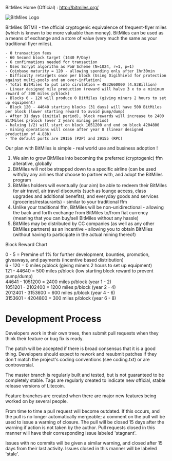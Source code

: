 BitMiles Home (Official) : http://bitmiles.org/

![BitMiles Logo](http://i62.tinypic.com/v7xkck.png "BitMiles Logo")

BitMiles (BTMi) - the official cryptogenic equivalence of frequent-flyer miles (which is known to be more valuable than money). BitMiles can be used as a means of exchange and a store of value (very much the same as your traditional flyer miles). 

	- 0 transaction fees
	- 60 Second block target (1440 P/Day)
	- 6 confirmations needed for transaction
	- Uses Scrypt algorithm as PoW Scheme (N=1024, r=1, p=1)
	- Coinbase maturity = 120 - allowing spending only after 1hr30min
	- Difficulty retargets once per block (Using DigiShield for protection against multi-pools and an over-inflation)
	- Total BitMiles to put into cirulation = 4832660000 (4.83Billion)
	- Linear designed mile production (reward will halve 3 x to a minimum reward of 300 miles p/block)
	- Blocks 6 - 120 will produce 0 BitMiles (giving miners 2 hours to set up equipment)
	- Block 120 - 44640 starting blocks (31 days) will have 500 BitMiles per block (lower starting reward to avoid pump/dump) 
	- After 31 days (initial period), block rewards will increase to 2400 BitMiles p/block (over 2 years mining period) 
	- halving (/2) will start on block 1051200 and end on block 4204800
	- mining operations will cease after year 8 (linear designed production of 4.83b)
	- The default ports are 29156 (P2P) and 29155 (RPC)
	
Our plan with BitMiles is simple - real world use and business adoption !

1. We aim to grow BitMiles into becoming the preferred (cryptogenic) ffm alterative, globally
2. BitMiles will not be strapped down to a specific airline (can be used with/by any airlines that choose to partner with, and adopt the BitMiles program
3. BitMiles holders will eventually (our aim) be able to redeem their BitMiles for air travel, air travel discounts (such as lounge access, class upgrades and additional benefits), and everyday goods and services (groceries/restaurants) - similar to your traditional ffm
4. Unlike your traditional ffm, BitMiles will be non-unidirectional - allowing the back and forth exchange from BitMiles to/from fiat currency (meaning that you can buy/sell BitMiles without any hassle)
5. BitMiles may be distributed by CC companies (as well as any other BitMiles partners) as an incentive - allowing you to obtain BitMiles (without having to participate in the actual mining thereof)

Block Reward Chart

0 - 5 = Premine of 1% for further development, bounties, promotion, giveaways, and payments (incentive based distribution)<br />
6 - 120 = 0 miles p/block (giving miners 2 hours to set up equipment)<br />
121 - 44640 = 500 miles p/block (low starting block reward to prevent pump/dump)<br />
44641 - 1051200 = 2400 miles p/block (year 1 - 2)<br />
1051201 - 2102400 = 1200 miles p/block (year 2 - 4)<br />
2012401 - 3153600 = 600 miles p/block (year 4 - 6)<br />
3153601 - 4204800 = 300 miles p/block (year 6 - 8)<br />


Development Process
===================

Developers work in their own trees, then submit pull requests when
they think their feature or bug fix is ready.

The patch will be accepted if there is broad consensus that it is a
good thing.  Developers should expect to rework and resubmit patches
if they don't match the project's coding conventions (see coding.txt)
or are controversial.

The master branch is regularly built and tested, but is not guaranteed
to be completely stable. Tags are regularly created to indicate new
official, stable release versions of Litecoin.

Feature branches are created when there are major new features being
worked on by several people.

From time to time a pull request will become outdated. If this occurs, and
the pull is no longer automatically mergeable; a comment on the pull will
be used to issue a warning of closure. The pull will be closed 15 days
after the warning if action is not taken by the author. Pull requests closed
in this manner will have their corresponding issue labeled 'stagnant'.

Issues with no commits will be given a similar warning, and closed after
15 days from their last activity. Issues closed in this manner will be 
labeled 'stale'. 
